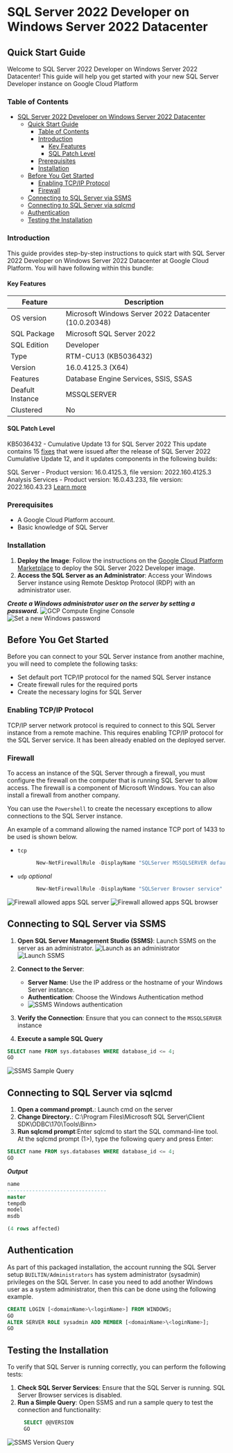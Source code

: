 # SQL Server 2022 Developer on Windows Server 2022 Datacenter

## Quick Start Guide

Welcome to SQL Server 2022 Developer on Windows Server 2022 Datacenter! This guide will help you get started with your new SQL Server Developer instance on Google Cloud Platform

### Table of Contents

- [SQL Server 2022 Developer on Windows Server 2022 Datacenter](#sql-server-2022-developer-on-windows-server-2022-datacenter)
  - [Quick Start Guide](#quick-start-guide)
    - [Table of Contents](#table-of-contents)
    - [Introduction](#introduction)
      - [Key Features](#key-features)
      - [SQL Patch Level](#sql-patch-level)
    - [Prerequisites](#prerequisites)
    - [Installation](#installation)
  - [Before You Get Started](#before-you-get-started)
    - [Enabling TCP/IP Protocol](#enabling-tcpip-protocol)
    - [Firewall](#firewall)
  - [Connecting to SQL Server via SSMS](#connecting-to-sql-server-via-ssms)
  - [Connecting to SQL Server via sqlcmd](#connecting-to-sql-server-via-sqlcmd)
  - [Authentication](#authentication)
  - [Testing the Installation](#testing-the-installation)

### Introduction

This guide provides step-by-step instructions to quick start with SQL Server 2022 Developer on Windows Server 2022 Datacenter at Google Cloud Platform.
You will have following within this bundle:

#### Key Features
| Feature                      | Description                                          |
|------------------------------|------------------------------------------------------|
| OS version                   | Microsoft Windows Server 2022 Datacenter (10.0.20348)|
| SQL Package                  | Microsoft SQL Server 2022                            |
| SQL Edition                  | Developer                                            |
| Type                         | RTM-CU13 (KB5036432)                                 |
| Version                      | 16.0.4125.3 (X64)                                    |
| Features                     | Database Engine Services, SSIS, SSAS                 |
| Deafult Instance             | MSSQLSERVER                                          |
| Clustered                    | No                                                   |

#### SQL Patch Level
KB5036432 - Cumulative Update 13 for SQL Server 2022
This update contains 15 [fixes](https://learn.microsoft.com/en-us/troubleshoot/sql/releases/sqlserver-2022/cumulativeupdate13#improvements-and-fixes-included-in-this-update) that were issued after the release of SQL Server 2022 Cumulative Update 12, and it updates components in the following builds:

SQL Server - Product version: 16.0.4125.3, file version: 2022.160.4125.3
Analysis Services - Product version: 16.0.43.233, file version: 2022.160.43.23
[Learn more](https://learn.microsoft.com/en-us/troubleshoot/sql/releases/sqlserver-2022/cumulativeupdate13)

### Prerequisites

- A Google Cloud Platform account.
- Basic knowledge of SQL Server

### Installation

1. **Deploy the Image**: Follow the instructions on the [Google Cloud Platform Marketplace](https://console.cloud.google.com/marketplace/product/gclouds-public/sql-server-2022-developer-on-windows-server-2022-datacenter?project=gclouds-public) to deploy the SQL Server 2022 Developer image.
2. **Access the SQL Server as an Administrator**: Access your Windows Server instance using Remote Desktop Protocol (RDP) with an administrator user.

***Create a Windows administrator user on the server by setting a password.***
![GCP Compute Engine Console](embedded_images/GCP_Console_reset_password.png)
![Set a new Windows password](embedded_images/Set_new_Windows_password.png)

## Before You Get Started
Before you can connect to your SQL Server instance from another machine, you will need to complete the following tasks:
- Set default port TCP/IP protocol for the named SQL Server instance
- Create firewall rules for the required ports
- Create the necessary logins for SQL Server

### Enabling TCP/IP Protocol
TCP/IP server network protocol is required to connect to this SQL Server instance from a remote machine. This requires enabling TCP/IP protocol for the SQL Server service. It has been already enabled on the deployed server.

### Firewall
To access an instance of the SQL Server through a firewall, you must configure the firewall on the computer that is running SQL Server to allow access. The firewall is a component of Microsoft Windows. You can also install a firewall from another company.

You can use the `Powershell` to create the necessary exceptions to allow connections to the SQL Server instance.

An example of a command allowing the named instance TCP port of 1433 to be used is shown below.
- `tcp`
    ```powershell
          New-NetFirewallRule -DisplayName "SQLServer MSSQLSERVER default instance" -Direction Inbound -LocalPort 1433 -Protocol TCP -Action Allow
    ```
- `udp` *optional*
    ```powershell
          New-NetFirewallRule -DisplayName "SQLServer Browser service" -Direction Inbound -LocalPort 1434 -Protocol UDP -Action Allow
    ```
![Firewall allowed apps SQL server](embedded_images/Firewall_allowed_apps.png)
![Firewall allowed apps SQL browser](embedded_images/Firewall_allowed_apps_sql_browser.png)

## Connecting to SQL Server via SSMS

1. **Open SQL Server Management Studio (SSMS)**: Launch SSMS on the server as an administrator.
![Launch as an administrator](embedded_images/SSMS_as_admin.png)
![Launch SSMS](embedded_images/SSMS_v20.1.png)

1. **Connect to the Server**:
   - **Server Name**: Use the IP address or the hostname of your Windows Server instance.
   - **Authentication**: Choose the Windows Authentication method
   - ![SSMS Windows authentication](embedded_images/SSMS_auth_admin_user.png)
2. **Verify the Connection**: Ensure that you can connect to the `MSSQLSERVER` instance
3. **Execute a sample SQL Query**
```sql
SELECT name FROM sys.databases WHERE database_id <= 4;
GO
```
![SSMS Sample Query](embedded_images/SSMS_Query.png)

## Connecting to SQL Server via sqlcmd

1. **Open a command prompt.**: Launch cmd on the server 
2. **Change Directory.**: C:\Program Files\Microsoft SQL Server\Client SDK\ODBC\170\Tools\Binn>
3. **Run sqlcmd prompt**:Enter sqlcmd to start the SQL command-line tool. 
    At the sqlcmd prompt (1>), type the following query and press Enter:
```sql
SELECT name FROM sys.databases WHERE database_id <= 4;
GO
```
***Output***
```sql
name                                                                                                                    
--------------------------------
master                                                                                                                  
tempdb                                                                                                                  
model                                                                                                                   
msdb                                                                                                                    

(4 rows affected)
```

## Authentication
As part of this packaged installation, the account running the SQL Server setup `BUILTIN/Administrators` has system administrator (sysadmin) privileges on the SQL Server. In case you need to add another Windows user as a system administrator, then this can be done using the following example.

```sql
CREATE LOGIN [<domainName>\<loginName>] FROM WINDOWS;
GO
ALTER SERVER ROLE sysadmin ADD MEMBER [<domainName>\<loginName>];
GO
```
## Testing the Installation

To verify that SQL Server is running correctly, you can perform the following tests:

1. **Check SQL Server Services**: Ensure that the SQL Server is running. SQL Server Browser services is disabled.
2. **Run a Simple Query**: Open SSMS and run a sample query to test the connection and functionality:
   ```sql
     SELECT @@VERSION
     GO
   ```
![SSMS Version Query](embedded_images/SSMS_Query_version.png)